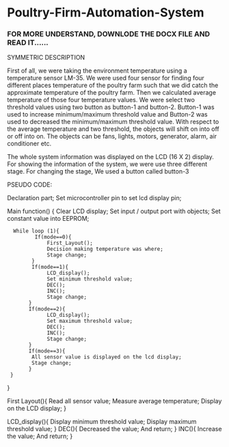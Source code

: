 # Poultry-Firm-Automation-System



### FOR MORE UNDERSTAND, DOWNLODE THE DOCX FILE AND READ IT......

SYMMETRIC DESCRIPTION

First of all, we were taking the environment temperature using a temperature sensor LM-35. We were used four sensor for finding four different places temperature of the poultry farm such that we did catch the approximate temperature of the poultry farm. Then we calculated average temperature of those four temperature values. We were select two threshold values using two button as button-1 and button-2. Button-1 was used to increase minimum/maximum threshold value and Button-2 was used to decreased the minimum/maximum threshold value. With respect to the average temperature and two threshold, the objects will shift on into off or off into on. The objects can be fans, lights, motors, generator, alarm, air conditioner etc. 

The whole system information was displayed on the LCD (16 X 2) display. For showing the information of the system, we were use three different stage. For changing the stage, We used a button called button-3

PSEUDO CODE:

Declaration part;
Set microcontroller pin to set lcd display pin;

Main function() {
       Clear LCD display;
       Set input / output port with objects;
       Set constant value into EEPROM;
       
      While loop (1){
             If(mode==0){
                 First_Layout();
                 Decision making temperature was where;
                 Stage change;
            }
            If(mode==1){
                 LCD_display();
                 Set minimum threshold value;
                 DEC();
                 INC();
                 Stage change;
           }
           If(mode==2){
                 LCD_display();
                 Set maximum threshold value;
                 DEC();
                 INC();
                 Stage change;
           }
           If(mode==3){
            All sensor value is displayed on the lcd display;
            Stage change; 
           } 
     }
}

First Layout(){
    Read all sensor value;
    Measure average temperature;
    Display on the LCD display;
}

LCD_display(){
    Display minimum threshold value;
    Display maximum threshold value;
}
DEC(){
    Decreased the value;
    And return;
}
INC(){
    Increase the value;
    And return;
}

